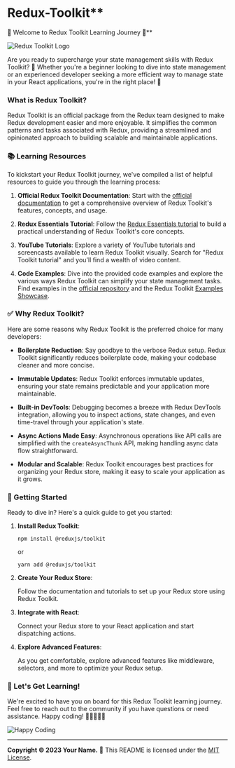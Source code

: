# Redux-Toolkit**

🚀 Welcome to Redux Toolkit Learning Journey 🚀**

![Redux Toolkit Logo](https://raw.githubusercontent.com/reduxjs/redux/master/logo/logo.png)

Are you ready to supercharge your state management skills with Redux Toolkit? 🧰 Whether you're a beginner looking to dive into state management or an experienced developer seeking a more efficient way to manage state in your React applications, you're in the right place! 🎉

### What is Redux Toolkit?

Redux Toolkit is an official package from the Redux team designed to make Redux development easier and more enjoyable. It simplifies the common patterns and tasks associated with Redux, providing a streamlined and opinionated approach to building scalable and maintainable applications.

### 📚 Learning Resources

To kickstart your Redux Toolkit journey, we've compiled a list of helpful resources to guide you through the learning process:

1. **Official Redux Toolkit Documentation**: Start with the [official documentation](https://redux-toolkit.js.org/) to get a comprehensive overview of Redux Toolkit's features, concepts, and usage.

2. **Redux Essentials Tutorial**: Follow the [Redux Essentials tutorial](https://redux-toolkit.js.org/tutorials/essentials/part-1-introduction) to build a practical understanding of Redux Toolkit's core concepts.

3. **YouTube Tutorials**: Explore a variety of YouTube tutorials and screencasts available to learn Redux Toolkit visually. Search for "Redux Toolkit tutorial" and you'll find a wealth of video content.

4. **Code Examples**: Dive into the provided code examples and explore the various ways Redux Toolkit can simplify your state management tasks. Find examples in the [official repository](https://github.com/reduxjs/redux-toolkit) and the Redux Toolkit [Examples Showcase](https://redux-toolkit.js.org/tutorials/intermediate-tutorial).

### ✅ Why Redux Toolkit?

Here are some reasons why Redux Toolkit is the preferred choice for many developers:

- **Boilerplate Reduction**: Say goodbye to the verbose Redux setup. Redux Toolkit significantly reduces boilerplate code, making your codebase cleaner and more concise.

- **Immutable Updates**: Redux Toolkit enforces immutable updates, ensuring your state remains predictable and your application more maintainable.

- **Built-in DevTools**: Debugging becomes a breeze with Redux DevTools integration, allowing you to inspect actions, state changes, and even time-travel through your application's state.

- **Async Actions Made Easy**: Asynchronous operations like API calls are simplified with the `createAsyncThunk` API, making handling async data flow straightforward.

- **Modular and Scalable**: Redux Toolkit encourages best practices for organizing your Redux store, making it easy to scale your application as it grows.

### 🚗 Getting Started

Ready to dive in? Here's a quick guide to get you started:

1. **Install Redux Toolkit**:

   ```
   npm install @reduxjs/toolkit
   ```

   or

   ```
   yarn add @reduxjs/toolkit
   ```

2. **Create Your Redux Store**:

   Follow the documentation and tutorials to set up your Redux store using Redux Toolkit.

3. **Integrate with React**:

   Connect your Redux store to your React application and start dispatching actions.

4. **Explore Advanced Features**:

   As you get comfortable, explore advanced features like middleware, selectors, and more to optimize your Redux setup.

### 🎉 Let's Get Learning!

We're excited to have you on board for this Redux Toolkit learning journey. Feel free to reach out to the community if you have questions or need assistance. Happy coding! 🚀👩‍💻👨‍💻

![Happy Coding](https://media.giphy.com/media/xUPGGDNsLvqsBOhuU0/giphy.gif)

---

**Copyright © 2023 Your Name.** 📝 This README is licensed under the [MIT License](LICENSE).
